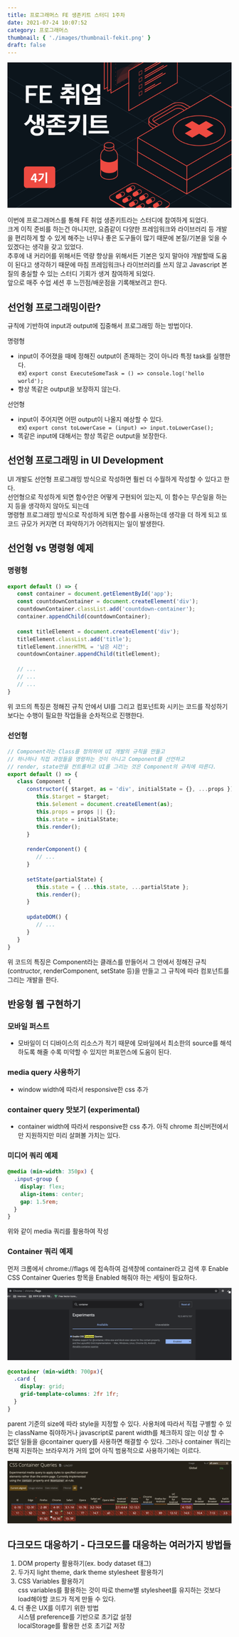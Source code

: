 ```yaml
---
title: 프로그래머스 FE 생존키트 스터디 1주차
date: 2021-07-24 10:07:52
category: 프로그래머스
thumbnail: { './images/thumbnail-fekit.png' }
draft: false
---
```


![thumbnail](./images/thumbnail-fekit.png)

이번에 프로그래머스를 통해 FE 취업 생존키트라는 스터디에 참여하게 되었다.  
크게 이직 준비를 하는건 아니지만, 요즘같이 다양한 프레임워크와 라이브러리 등 개발을 편리하게 할 수 있게 해주는
너무나 좋은 도구들이 많기 때문에 본질/기본을 잊을 수 있겠다는 생각을 갖고 있었다.  
추후에 내 커리어를 위해서든 역량 향상을 위해서든 기본은 잊지 말아야 개발할때 도움이 된다고 생각하기 때문에
마침 프레임워크나 라이브러리를 쓰지 않고 Javascript 본질의 충실할 수 있는 스터디 기회가 생겨 참여하게 되었다.  
앞으로 매주 수업 세션 후 느낀점/배운점을 기록해보려고 한다.  

## 선언형 프로그래밍이란?

규칙에 기반하여 input과 output에 집중해서 프로그래밍 하는 방법이다.

명령형
- input이 주어졌을 때에 정해진 output이 존재하는 것이 아니라 특정 task를 실행한다.  
  ex) `export const ExecuteSomeTask = () => console.log('hello world');`
- 항상 똑같은 output을 보장하지 않는다.

선언형 
- input이 주어지면 어떤 output이 나올지 예상할 수 있다.  
  ex) `export const toLowerCase = (input) => input.toLowerCase();`
- 똑같은 input에 대해서는 항상 똑같은 output을 보장한다.

## 선언형 프로그래밍 in UI Development

UI 개발도 선언형 프로그래밍 방식으로 작성하면 훨씬 더 수월하게 작성할 수 있다고 한다.  
선언형으로 작성하게 되면 함수안은 어떻게 구현되어 있는지, 이 함수는 무슨일을 하는지 등을 생각하지 않아도 되는데  
명령형 프로그래밍 방식으로 작성하게 되면 함수를 사용하는데 생각을 더 하게 되고 또 코드 규모가 커지면 더 파악하기가 어려워지는 일이 발생한다.

## 선언형 vs 명령형 예제

### 명령형
```javascript
export default () => {
   const container = document.getElementById('app');
   const countdownContainer = document.createElement('div');
   countdownContainer.classList.add('countdown-container');
   container.appendChild(countdownContainer);

   const titleElement = document.createElement('div');
   titleElement.classList.add('title');
   titleElement.innerHTML = '남은 시간';
   countdownContainer.appendChild(titleElement);
   
   // ...
   // ...
   // ...
}
```
위 코드의 특징은 정해진 규칙 안에서 UI를 그리고 컴포넌트화 시키는 코드를 작성하기보다는 수행이 필요한 작업들을 순차적으로 진행한다.  

### 선언형
```javascript
// Component라는 Class를 정의하여 UI 개발의 규칙을 만들고
// 하나하나 직접 과정들을 명령하는 것이 아니고 Component를 선언하고
// render, state만을 컨트롤하고 UI를 그리는 것은 Component의 규칙에 따른다.
export default () => {
   class Component {
      constructor({ $target, as = 'div', initialState = {}, ...props }) {
         this.$target = $target;
         this.$element = document.createElement(as);
         this.props = props || {};
         this.state = initialState;
         this.render();
      }

      renderComponent() {
         // ...
      }

      setState(partialState) {
         this.state = { ...this.state, ...partialState };
         this.render();
      }

      updateDOM() {
         // ...
      }
   }
}
```
위 코드의 특징은 Component라는 클래스를 만들어서 그 안에서 정해진 규칙(contructor, renderComponent, setState 등)을 만들고 그 규칙에 따라 컴포넌트를 그리는 개발을 한다.

## 반응형 웹 구현하기

### 모바일 퍼스트
- 모바일이 더 디바이스의 리소스가 적기 때문에 모바일에서 최소한의 source를 해석하도록 해줄 수록 미약할 수 있지만 퍼포먼스에 도움이 된다.

### media query 사용하기
- window width에 따라서 responsive한 css 추가

### container query 맛보기 (experimental)
- container width에 따라서 responsive한 css 추가. 아직 chrome 최신버전에서만 지원하지만 미리 살펴볼 가치는 있다.

### 미디어 쿼리 예제

```css
@media (min-width: 350px) {
  .input-group {
    display: flex;
    align-items: center;
    gap: 1.5rem;
  }
}
```
위와 같이 media 쿼리를 활용하여 작성

### Container 쿼리 예제
먼저 크롬에서 chrome://flags 에 접속하여 검색창에 container라고 검색 후 Enable CSS Container Queries 항목을 Enabled 해줘야 하는 세팅이 필요하다.  

![container-query-setting](./images/container-query-setting.png)

```css
@container (min-width: 700px){
  .card {
    display: grid;
    grid-template-columns: 2fr 1fr;
  }
}
```
parent 기준의 size에 따라 style을 지정할 수 있다.
사용처에 따라서 직접 구별할 수 있는 className 줘야하거나 javascript로 parent width를 체크하지 않는 이상
할 수 없던 일들을 @container query를 사용하면 해결할 수 있다.
그러나 container 쿼리는 현재 지원하는 브라우저가 거의 없어 아직 범용적으로 사용하기에는 이르다.

![browser-support](./images/browser-support.png)

## 다크모드 대응하기 - 다크모드를 대응하는 여러가지 방법들

1) DOM property 활용하기(ex. body dataset 태그)
2) 두가지 light theme, dark theme stylesheet 활용하기
3) CSS Variables 활용하기  
 css variables를 활용하는 것이 따로 theme별 stylesheet를 유지하는 것보다 load해야할 코드가 적게 만들 수 있다.
4) 더 좋은 UX를 이루기 위한 방법  
시스템 preference를 기반으로 초기값 설정  
localStorage를 활용한 선호 초기값 저장
   
